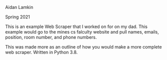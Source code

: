 Aidan Lamkin

Spring 2021

This is an example Web Scraper that I worked on for on my dad. This example would go to the mines cs falculty website
and pull names, emails, position, room number, and phone numbers.

This was made more as an outline of how you would make a more complete web scraper.
Written in Python 3.8.
